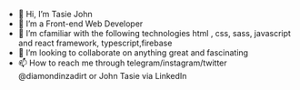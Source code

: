 - 👋 Hi, I’m Tasie John
- 👀 I’m a Front-end Web Developer 
- 🌱 I’m cfamiliar with the following technologies html , css, sass, javascript and react framework, typescript,firebase 
- 💞️ I’m looking to collaborate on anything great and fascinating 
- 📫 How to reach me through telegram/instagram/twitter @diamondinzadirt or John Tasie via LinkedIn
<!---
diamondinzadirt/diamondinzadirt is a ✨ special ✨ repository because its `README.md` (this file) appears on your GitHub profile.
You can click the Preview link to take a look at your changes.
--->
